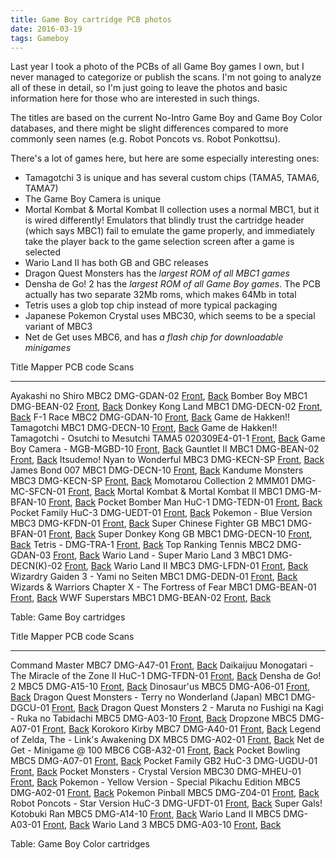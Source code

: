 ```yaml
---
title: Game Boy cartridge PCB photos
date: 2016-03-19
tags: Gameboy
---
```


Last year I took a photo of the PCBs of all Game Boy games I own, but I never
managed to categorize or publish the scans. I'm not going to analyze all of
these in detail, so I'm just going to leave the photos and basic information
here for those who are interested in such things.

The titles are based on the current No-Intro Game Boy and Game Boy Color
databases, and there might be slight differences compared to more commonly seen
names (e.g. Robot Poncots vs.  Robot Ponkottsu).

There's a lot of games here, but here are some especially interesting ones:

+ Tamagotchi 3 is unique and has several custom chips (TAMA5, TAMA6, TAMA7)
+ The Game Boy Camera is unique
+ Mortal Kombat & Mortal Kombat II collection uses a normal MBC1, but it is
  wired differently! Emulators that blindly trust the cartridge header (which
  says MBC1) fail to emulate the game properly, and immediately take the player
  back to the game selection screen after a game is selected
+ Wario Land II has both GB and GBC releases
+ Dragon Quest Monsters has the *largest ROM of all MBC1 games*
+ Densha de Go! 2 has the *largest ROM of all Game Boy games*. The PCB actually
  has two separate 32Mb roms, which makes 64Mb in total
+ Tetris uses a glob top chip instead of more typical packaging
+ Japanese Pokemon Crystal uses MBC30, which seems to be a special variant of MBC3
+ Net de Get uses MBC6, and has *a flash chip for downloadable minigames*

Title                                                 Mapper    PCB code         Scans
---------------------------------------------------   -------   --------------   --------------------------------------------------------------------------------------------------------------------------------------
Ayakashi no Shiro                                     MBC2      DMG-GDAN-02      [Front](/files/gb-cartridges/DMG-GDAN-02.DMG-AYJ.front.jpg),         [Back](/files/gb-cartridges/DMG-GDAN-02.DMG-AYJ.back.jpg)
Bomber Boy                                            MBC1      DMG-BEAN-02      [Front](/files/gb-cartridges/DMG-BEAN-02.DMG-HBA.front.jpg),         [Back](/files/gb-cartridges/DMG-BEAN-02.DMG-HBA.back.jpg)
Donkey Kong Land                                      MBC1      DMG-DECN-02      [Front](/files/gb-cartridges/DMG-DECN-02.DMG-ADDJ-JPN.front.jpg),    [Back](/files/gb-cartridges/DMG-DECN-02.DMG-ADDJ-JPN.back.jpg)
F-1 Race                                              MBC2      DMG-GDAN-10      [Front](/files/gb-cartridges/DMG-GDAN-10.DMG-F1-EUR.front.jpg),      [Back](/files/gb-cartridges/DMG-GDAN-10.DMG-F1-EUR.back.jpg)
Game de Hakken!! Tamagotchi                           MBC1      DMG-DECN-10      [Front](/files/gb-cartridges/DMG-DECN-10.DMG-ATAJ-JPN.front.jpg),    [Back](/files/gb-cartridges/DMG-DECN-10.DMG-ATAJ-JPN.back.jpg)
Game de Hakken!! Tamagotchi - Osutchi to Mesutchi     TAMA5     020309E4-01-1    [Front](/files/gb-cartridges/020309E4-01-1.DMG-AOMJ-JPN.front.jpg),  [Back](/files/gb-cartridges/020309E4-01-1.DMG-AOMJ-JPN.back.jpg)
Game Boy Camera                                       -         MGB-MGBD-10      [Front](/files/gb-cartridges/MGB-MGBD-10.MGB-006.front.jpg),         [Back](/files/gb-cartridges/MGB-MGBD-10.MGB-006.back.jpg)
Gauntlet II                                           MBC1      DMG-BEAN-02      [Front](/files/gb-cartridges/DMG-BEAN-02.DMG-G2-UKV.front.jpg),      [Back](/files/gb-cartridges/DMG-BEAN-02.DMG-G2-UKV.back.jpg)
Itsudemo! Nyan to Wonderful                           MBC3      DMG-KECN-SP      [Front](/files/gb-cartridges/DMG-KECN-SP.DMG-ANWJ-JPN.front.jpg),    [Back](/files/gb-cartridges/DMG-KECN-SP.DMG-ANWJ-JPN.back.jpg)
James Bond 007                                        MBC1      DMG-DECN-10      [Front](/files/gb-cartridges/DMG-DECN-10.DMG-AW7E-USA.front.jpg),    [Back](/files/gb-cartridges/DMG-DECN-10.DMG-AW7E-USA.back.jpg)
Kandume Monsters                                      MBC3      DMG-KECN-SP      [Front](/files/gb-cartridges/DMG-KECN-SP.DMG-AKMJ-JPN.front.jpg),    [Back](/files/gb-cartridges/DMG-KECN-SP.DMG-AKMJ-JPN.back.jpg)
Momotarou Collection 2                                MMM01     DMG-MC-SFCN-01   [Front](/files/gb-cartridges/DMG-MC-SFCN-01.DMG-AM3J-JPN.front.jpg), [Back](/files/gb-cartridges/DMG-MC-SFCN-01.DMG-AM3J-JPN.back.jpg)
Mortal Kombat & Mortal Kombat II                      MBC1      DMG-M-BFAN-10    [Front](/files/gb-cartridges/DMG-M-BFAN-10.DMG-AK2P-EUR.front.jpg),  [Back](/files/gb-cartridges/DMG-M-BFAN-10.DMG-AK2P-EUR.back.jpg)
Pocket Bomber Man                                     HuC-1     DMG-TEDN-01      [Front](/files/gb-cartridges/DMG-TEDN-01.DMG-APOJ-JPN.front.jpg),    [Back](/files/gb-cartridges/DMG-TEDN-01.DMG-APOJ-JPN.back.jpg)
Pocket Family                                         HuC-3     DMG-UEDT-01      [Front](/files/gb-cartridges/DMG-UEDT-01.DMG-HFAJ-JPN.front.jpg),    [Back](/files/gb-cartridges/DMG-UEDT-01.DMG-HFAJ-JPN.back.jpg)
Pokemon - Blue Version                                MBC3      DMG-KFDN-01      [Front](/files/gb-cartridges/DMG-KFDN-01.DMG-APEE-USA.front.jpg),    [Back](/files/gb-cartridges/DMG-KFDN-01.DMG-APEE-USA.back.jpg)
Super Chinese Fighter GB                              MBC1      DMG-BFAN-01      [Front](/files/gb-cartridges/DMG-BFAN-01.DMG-AFFJ-JPN.front.jpg),    [Back](/files/gb-cartridges/DMG-BFAN-01.DMG-AFFJ-JPN.back.jpg)
Super Donkey Kong GB                                  MBC1      DMG-DECN-10      [Front](/files/gb-cartridges/DMG-DECN-10.DMG-YTJ-JPN.front.jpg),     [Back](/files/gb-cartridges/DMG-DECN-10.DMG-YTJ-JPN.back.jpg)
Tetris                                                -         DMG-TRA-1        [Front](/files/gb-cartridges/DMG-TRA-1.DMG-TR-SCN-1.front.jpg),      [Back](/files/gb-cartridges/DMG-TRA-1.DMG-TR-SCN-1.back.jpg)
Top Ranking Tennis                                    MBC2      DMG-GDAN-03      [Front](/files/gb-cartridges/DMG-GDAN-03.DMG-XT-UKV.front.jpg),      [Back](/files/gb-cartridges/DMG-GDAN-03.DMG-XT-UKV.back.jpg)
Wario Land - Super Mario Land 3                       MBC1      DMG-DECN(K)-02   [Front](/files/gb-cartridges/DMG-DECN(K)-02.DMG-WJ-UKV.front.jpg),   [Back](/files/gb-cartridges/DMG-DECN(K)-02.DMG-WJ-UKV.back.jpg)
Wario Land II                                         MBC3      DMG-LFDN-01      [Front](/files/gb-cartridges/DMG-LFDN-01.DMG-AW2P-EUR.front.jpg),    [Back](/files/gb-cartridges/DMG-LFDN-01.DMG-AW2P-EUR.back.jpg)
Wizardry Gaiden 3 - Yami no Seiten                    MBC1      DMG-DEDN-01      [Front](/files/gb-cartridges/DMG-DEDN-01.DMG-W6J.front.jpg),         [Back](/files/gb-cartridges/DMG-DEDN-01.DMG-W6J.back.jpg)
Wizards & Warriors Chapter X - The Fortress of Fear   MBC1      DMG-BEAN-01      [Front](/files/gb-cartridges/DMG-BEAN-01.DMG-WW-UKV.front.jpg),      [Back](/files/gb-cartridges/DMG-BEAN-01.DMG-WW-UKV.back.jpg)
WWF Superstars                                        MBC1      DMG-BEAN-02      [Front](/files/gb-cartridges/DMG-BEAN-02.DMG-LW-USA.front.jpg),      [Back](/files/gb-cartridges/DMG-BEAN-02.DMG-LW-USA.back.jpg)

Table: Game Boy cartridges

Title                                                                     Mapper    PCB code      Scans
-----------------------------------------------------------------------   -------   -----------   ---------------------------------------------------------------------------------------------------------------------------------
Command Master                                                            MBC7      DMG-A47-01    [Front](/files/gb-cartridges/DMG-A47-01.CGB-KCEJ-JPN.front.jpg),   [Back](/files/gb-cartridges/DMG-A47-01.CGB-KCEJ-JPN.back.jpg)
Daikaijuu Monogatari - The Miracle of the Zone II                         HuC-1     DMG-TFDN-01   [Front](/files/gb-cartridges/DMG-TFDN-01.DMG-AM6J-JPN.front.jpg),  [Back](/files/gb-cartridges/DMG-TFDN-01.DMG-AM6J-JPN.back.jpg)
Densha de Go! 2                                                           MBC5      DMG-A15-10    [Front](/files/gb-cartridges/DMG-A15-10.CGB-B82J-JPN.front.jpg),   [Back](/files/gb-cartridges/DMG-A15-10.CGB-B82J-JPN.back.jpg)
Dinosaur'us                                                               MBC5      DMG-A06-01    [Front](/files/gb-cartridges/DMG-A06-01.CGB-BDSP-EUR.front.jpg),   [Back](/files/gb-cartridges/DMG-A06-01.CGB-BDSP-EUR.back.jpg)
Dragon Quest Monsters - Terry no Wonderland (Japan)                       MBC1      DMG-DGCU-01   [Front](/files/gb-cartridges/DMG-DGCU-01.DMG-ADQJ-JPN.front.jpg),  [Back](/files/gb-cartridges/DMG-DGCU-01.DMG-ADQJ-JPN.back.jpg)
Dragon Quest Monsters 2 - Maruta no Fushigi na Kagi - Ruka no Tabidachi   MBC5      DMG-A03-10    [Front](/files/gb-cartridges/DMG-A03-10.DMG-BQLJ-JPN.front.jpg),   [Back](/files/gb-cartridges/DMG-A03-10.DMG-BQLJ-JPN.back.jpg)
Dropzone                                                                  MBC5      DMG-A07-01    [Front](/files/gb-cartridges/DMG-A07-01.DMG-AD4P-EUR.front.jpg),   [Back](/files/gb-cartridges/DMG-A07-01.DMG-AD4P-EUR.back.jpg)
Korokoro Kirby                                                            MBC7      DMG-A40-01    [Front](/files/gb-cartridges/DMG-A40-01.CGB-KKKJ-JPN.front.jpg),   [Back](/files/gb-cartridges/DMG-A40-01.CGB-KKKJ-JPN.back.jpg)
Legend of Zelda, The - Link's Awakening DX                                MBC5      DMG-A02-01    [Front](/files/gb-cartridges/DMG-A02-01.DMG-AZLP-EUR.front.jpg),   [Back](/files/gb-cartridges/DMG-A02-01.DMG-AZLP-EUR.back.jpg)
Net de Get - Minigame @ 100                                               MBC6      CGB-A32-01    [Front](/files/gb-cartridges/CGB-A32-01.CGB-BMVJ-JPN.front.jpg),   [Back](/files/gb-cartridges/CGB-A32-01.CGB-BMVJ-JPN.back.jpg)
Pocket Bowling                                                            MBC5      DMG-A07-01    [Front](/files/gb-cartridges/DMG-A07-01.DMG-AVBJ-JPN.front.jpg),   [Back](/files/gb-cartridges/DMG-A07-01.DMG-AVBJ-JPN.back.jpg)
Pocket Family GB2                                                         HuC-3     DMG-UGDU-01   [Front](/files/gb-cartridges/DMG-UGDU-01.CGB-HF2J-JPN.front.jpg),  [Back](/files/gb-cartridges/DMG-UGDU-01.CGB-HF2J-JPN.back.jpg)
Pocket Monsters - Crystal Version                                         MBC30     DMG-MHEU-01   [Front](/files/gb-cartridges/DMG-MHEU-01.CGB-BXTJ-JPN.front.jpg),  [Back](/files/gb-cartridges/DMG-MHEU-01.CGB-BXTJ-JPN.back.jpg)
Pokemon - Yellow Version - Special Pikachu Edition                        MBC5      DMG-A02-01    [Front](/files/gb-cartridges/DMG-A02-01.DMG-APSE-USA-1.front.jpg), [Back](/files/gb-cartridges/DMG-A02-01.DMG-APSE-USA-1.back.jpg)
Pokemon Pinball                                                           MBC5      DMG-Z04-01    [Front](/files/gb-cartridges/DMG-Z04-01.DMG-VPHP-EUR.front.jpg),   [Back](/files/gb-cartridges/DMG-Z04-01.DMG-VPHP-EUR.back.jpg)
Robot Poncots - Star Version                                              HuC-3     DMG-UFDT-01   [Front](/files/gb-cartridges/DMG-UFDT-01.DMG-HRCJ-JPN.front.jpg),  [Back](/files/gb-cartridges/DMG-UFDT-01.DMG-HRCJ-JPN.back.jpg)
Super Gals! Kotobuki Ran                                                  MBC5      DMG-A14-10    [Front](/files/gb-cartridges/DMG-A14-10.CGB-BGLJ-JPN.front.jpg),   [Back](/files/gb-cartridges/DMG-A14-10.CGB-BGLJ-JPN.back.jpg)
Wario Land II                                                             MBC5      DMG-A03-01    [Front](/files/gb-cartridges/DMG-A03-01.DMG-AWLP-EUR.front.jpg),   [Back](/files/gb-cartridges/DMG-A03-01.DMG-AWLP-EUR.back.jpg)
Wario Land 3                                                              MBC5      DMG-A03-10    [Front](/files/gb-cartridges/DMG-A03-10.CGB-AW8A-EUR.front.jpg),   [Back](/files/gb-cartridges/DMG-A03-10.CGB-AW8A-EUR.back.jpg)

Table: Game Boy Color cartridges

